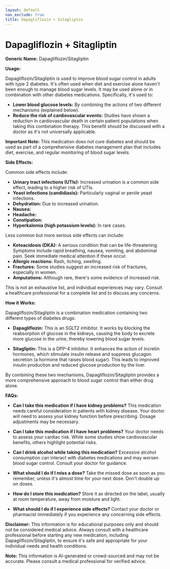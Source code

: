 ```yaml
---
layout: default
nav_exclude: true
title: Dapagliflozin + Sitagliptin
---
```


# Dapagliflozin + Sitagliptin

**Generic Name:** Dapagliflozin/Sitagliptin

**Usage:**

Dapagliflozin/Sitagliptin is used to improve blood sugar control in adults with type 2 diabetes.  It's often used when diet and exercise alone haven't been enough to manage blood sugar levels.  It may be used alone or in combination with other diabetes medications.  Specifically, it's used to:

* **Lower blood glucose levels:** By combining the actions of two different mechanisms (explained below).
* **Reduce the risk of cardiovascular events:**  Studies have shown a reduction in cardiovascular death in certain patient populations when taking this combination therapy.  This benefit should be discussed with a doctor as it's not universally applicable.

**Important Note:** This medication does not cure diabetes and should be used as part of a comprehensive diabetes management plan that includes diet, exercise, and regular monitoring of blood sugar levels.

**Side Effects:**

Common side effects include:

* **Urinary tract infections (UTIs):** Increased urination is a common side effect, leading to a higher risk of UTIs.
* **Yeast infections (candidiasis):** Particularly vaginal or penile yeast infections.
* **Dehydration:** Due to increased urination.
* **Nausea:**
* **Headache:**
* **Constipation:**
* **Hyperkalemia (high potassium levels):** In rare cases.

Less common but more serious side effects can include:

* **Ketoacidosis (DKA):**  A serious condition that can be life-threatening.  Symptoms include rapid breathing, nausea, vomiting, and abdominal pain.  Seek immediate medical attention if these occur.
* **Allergic reactions:** Rash, itching, swelling.
* **Fractures:** Some studies suggest an increased risk of fractures, especially in women.
* **Amputations:** Although rare, there's some evidence of increased risk.

This is not an exhaustive list, and individual experiences may vary.  Consult a healthcare professional for a complete list and to discuss any concerns.


**How it Works:**

Dapagliflozin/Sitagliptin is a combination medication containing two different types of diabetes drugs:

* **Dapagliflozin:** This is an SGLT2 inhibitor.  It works by blocking the reabsorption of glucose in the kidneys, causing the body to excrete more glucose in the urine, thereby lowering blood sugar levels.

* **Sitagliptin:** This is a DPP-4 inhibitor. It enhances the action of incretin hormones, which stimulate insulin release and suppress glucagon secretion (a hormone that raises blood sugar).  This leads to improved insulin production and reduced glucose production by the liver.

By combining these two mechanisms, Dapagliflozin/Sitagliptin provides a more comprehensive approach to blood sugar control than either drug alone.

**FAQs:**

* **Can I take this medication if I have kidney problems?**  This medication needs careful consideration in patients with kidney disease.  Your doctor will need to assess your kidney function before prescribing.  Dosage adjustments may be necessary.

* **Can I take this medication if I have heart problems?**  Your doctor needs to assess your cardiac risk.  While some studies show cardiovascular benefits, others highlight potential risks.

* **Can I drink alcohol while taking this medication?**  Excessive alcohol consumption can interact with diabetes medications and may worsen blood sugar control.  Consult your doctor for guidance.

* **What should I do if I miss a dose?** Take the missed dose as soon as you remember, unless it's almost time for your next dose.  Don't double up on doses.

* **How do I store this medication?**  Store it as directed on the label, usually at room temperature, away from moisture and light.

* **What should I do if I experience side effects?**  Contact your doctor or pharmacist immediately if you experience any concerning side effects.


**Disclaimer:** This information is for educational purposes only and should not be considered medical advice.  Always consult with a healthcare professional before starting any new medication, including Dapagliflozin/Sitagliptin, to ensure it's safe and appropriate for your individual needs and health conditions.


**Note:** This information is AI-generated or crowd-sourced and may not be accurate. Please consult a medical professional for verified advice.